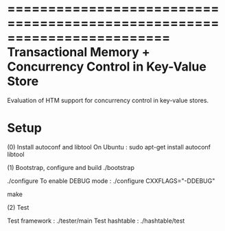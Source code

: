 ========================================================================
Transactional Memory + Concurrency Control in Key-Value Store
========================================================================
Evaluation of HTM support for concurrency control in key-value stores.

Setup
========================================================================

(0) Install autoconf and libtool
On Ubuntu : sudo apt-get install autoconf libtool 

(1) Bootstrap, configure and build
./bootstrap

./configure 
To enable DEBUG mode :
./configure CXXFLAGS="-DDEBUG"

make

(2) Test

Test framework :
./tester/main
Test hashtable :
./hashtable/test

